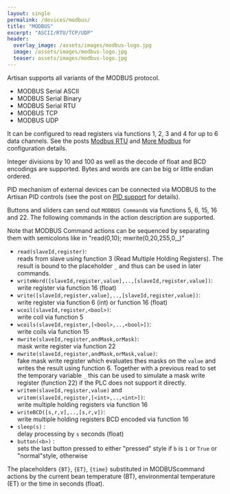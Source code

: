 ```yaml
---
layout: single
permalink: /devices/modbus/
title: "MODBUS"
excerpt: "ASCII/RTU/TCP/UDP"
header:
  overlay_image: /assets/images/modbus-logo.jpg
  image: /assets/images/modbus-logo.jpg
  teaser: assets/images/modbus-logo.jpg
---
```


Artisan supports all variants of the MODBUS protocol.

* MODBUS Serial ASCII
* MODBUS Serial Binary
* MODBUS Serial RTU
* MODBUS TCP
* MODBUS UDP

It can be configured to read registers via functions 1, 2, 3 and 4 for up to 6 data channels. See the posts [Modbus RTU](https://artisan-roasterscope.blogspot.it/2013/03/modbus-rtu.html) and [More Modbus](https://artisan-roasterscope.blogspot.it/2013/05/more-modbus.html) for configuration details.

Integer divisions by 10 and 100 as well as the decode of float and BCD encodings are supported. Bytes and words are can be big or little endian ordered.

PID mechanism of external devices can be connected via MODBUS to the Artisan PID controls (see the post on [PID support](https://artisan-roasterscope.blogspot.it/2016/11/pid-control.html) for details).

Buttons and sliders can send out `MODBUS Command`s via functions 5, 6, 15, 16 and 22. The following commands in the action description are supported.

Note that MODBUS Command actions can be sequenced by separating them with semicolons like in "read(0,10); mwrite(0,20,255,0,_)"

* `read(slaveId,register)`:  
reads <register> from slave <slaveID> using function 3 (Read Multiple Holding Registers). The result is bound to the placeholder `_` and thus can be used in later commands.
* `writeWord([slaveId,register,value],..,[slaveId,register,value])`:  
write register via function 16 (float)
* `write([slaveId,register,value],..,[slaveId,register,value])`:  
write register via function 6 (int) or function 16 (float)
* `wcoil(slaveId,register,<bool>)`:  
write coil via function 5
* `wcoils(slaveId,register,[<bool>,..,<bool>])`:  
write coils via function 15
* `mwrite(slaveId,register,andMask,orMask)`:  
mask write register via function 22
* `mwrite(slaveId,register,andMask,orMask,value)`:  
fake mask write register which evaluates thes masks on the `value` and writes the result using function 6. Together with a previous read to set the temporary variable `_` this can be used to simulate a mask write register (function 22) if the PLC does not support it directly.
* `writem(slaveId,register,value)` and  
`writem(slaveId,register,[<int>,..,<int>])`:  
write multiple holding registers via function 16
* `writeBCD([s,r,v],..,[s,r,v])`:  
write multiple holding registers BCD encoded via function 16
* `sleep(s)` :  
delay processing by `s` seconds (float)
* `button(<b>)` :  
sets the last button pressed to either "pressed" style if `b` is `1` or `True` or "normal"style, otherwise

The placeholders `{BT}`, `{ET}`, `{time}` substituted in MODBUScommand actions by the current bean temperature (BT), environmental temperature (ET) or the time in seconds (float).